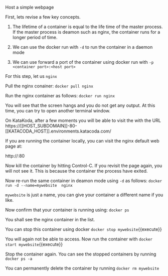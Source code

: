 Host a simple webpage

First, lets revise a few key concepts. 

1. The lifetime of a container is equal to the life time of the master process. If the master process is deamon such as nginx, the container runs for a longer period of time. 

2. We can use the docker run with `-d` to run the container in a daemon mode

3. We can use forward a port of the container using docker run with `-p <container port>:<host port>` 

For this step, let us `nginx`

Pull the nginx conainer:
`docker pull nginx`

Run the nginx container as follows:
`docker run nginx`

You will see that the screen hangs and you do not get any output. At this time, you can try to open another terminal window.  

On KataKoda, after a few moments you will be able to visit the with the URL https://[[HOST_SUBDOMAIN]]-80-[[KATACODA_HOST]].environments.katacoda.com/

If you are running the container locally, you can visit the nginx default web page at: 

http://<container IP>:80

Now kill the container by hitting Control-C. If you revisit the page again, you will not see it. This is because the container the process have exited. 

Now re-run the same container in deamon mode using `-d` as follows: 
`docker run -d --name=mywebsite  nginx`

`mywebsite` is just a name, you can give your container a different name if you like. 

Now confirm that your container is running using:
`docker ps`

You shall see the nginx container in the list. 

You can stop this container using docker `docker stop mywebsite`{{execute}}

You will again not be able to access. Now run the container with `docker start mywebsite`{{execute}}

Stop the container again. You can see the stopped containers by running `docker ps -a`

You can permanently delete the container by running `docker rm mywebsite`

